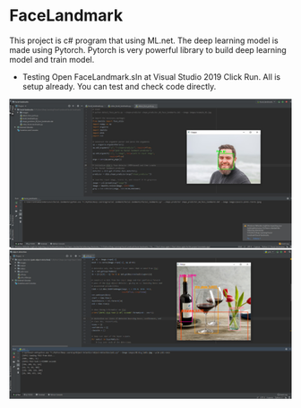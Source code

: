 # FaceLandmark

This project is c# program that using ML.net.
The deep learning model is made using Pytorch.
Pytorch is very powerful library to build deep learning model and train model.
- Testing
Open FaceLandmark.sln at Visual Studio 2019
Click Run.
All is setup already.
You can test and check code directly.

![alt text](https://github.com/antonanufriev/FaceLandmark/blob/master/5.jpg)
![alt text](https://github.com/antonanufriev/FaceLandmark/blob/master/4.png)
